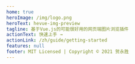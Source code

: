 ```yaml
---
home: true
heroImage: /img/logo.png
heroText: hevue-img-preview
tagline: 基于Vue.js的可能很好用的网页端图片浏览插件
actionText: 快速上手 →
actionLink: /zh/guide/getting-started
features: null
footer: MIT Licensed | Copyright © 2021 贺永胜
---
```

